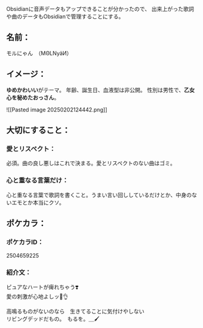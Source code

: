 Obsidianに音声データもアップできることが分かったので、
出来上がった歌詞や曲のデータもObsidianで管理することにする。

## 名前：
モルにゃん　（MΘLNyäИ）

## イメージ：
**ゆめかわいい**がテーマ。
年齢、誕生日、血液型は非公開。
性別は男性で、**乙女心を秘めたおっさん**。

![[Pasted image 20250202124442.png]]

## 大切にすること：
### 愛とリスペクト：
必須。曲の良し悪しはこれで決まる。愛とリスペクトのない曲はゴミ。
### 心と重なる言葉だけ：
心と重なる言葉で歌詞を書くこと。うまい言い回ししているだけとか、中身のないエモとか本当にクソ。

## ポケカラ：
### ポケカラID：
2504659225
### 紹介文：
ピュアなハートが痺れちゃう❣️  
愛の刺激が心地よしッ🥹👌

高鳴るものがないのなら　生きてることに気付けやしない  
リビングデッドだもの。　もるを。＿🖌
